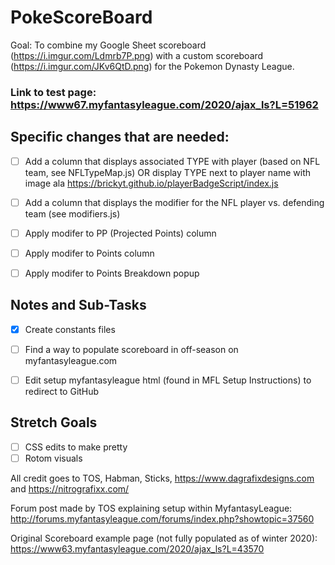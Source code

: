 # PokeScoreBoard
Goal: To combine my Google Sheet scoreboard (https://i.imgur.com/Ldmrb7P.png) with a custom scoreboard (https://i.imgur.com/JKv6QtD.png) for the Pokemon Dynasty League.

### Link to test page: https://www67.myfantasyleague.com/2020/ajax_ls?L=51962

## Specific changes that are needed:
   - [ ] Add a column that displays associated TYPE with player (based on NFL team, see NFLTypeMap.js) OR display TYPE next to player name with image ala https://brickyt.github.io/playerBadgeScript/index.js
   - [ ] Add a column that displays the modifier for the NFL player vs. defending team (see modifiers.js)
   - [ ] Apply modifer to PP (Projected Points) column
   - [ ] Apply modifer to Points column
   - [ ] Apply modifer to Points Breakdown popup
    




## Notes and Sub-Tasks
- [x] Create constants files
- [ ] Find a way to populate scoreboard in off-season on myfantasyleague.com
- [ ] Edit setup myfantasyleague html (found in MFL Setup Instructions) to redirect to GitHub




## Stretch Goals
- [ ] CSS edits to make pretty
- [ ] Rotom visuals

All credit goes to TOS, Habman, Sticks, https://www.dagrafixdesigns.com and https://nitrografixx.com/

Forum post made by TOS explaining setup within MyfantasyLeague: http://forums.myfantasyleague.com/forums/index.php?showtopic=37560

Original Scoreboard example page (not fully populated as of winter 2020): https://www63.myfantasyleague.com/2020/ajax_ls?L=43570